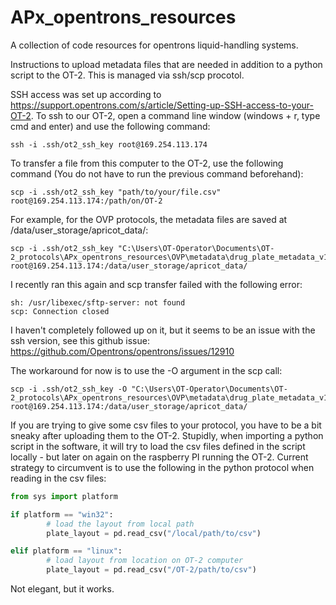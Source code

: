 # APx_opentrons_resources
A collection of code resources for opentrons liquid-handling systems.

Instructions to upload metadata files that are needed in addition to a python script to the OT-2. This is managed via ssh/scp procotol.

SSH access was set up according to https://support.opentrons.com/s/article/Setting-up-SSH-access-to-your-OT-2. To ssh to our OT-2, open a command line window (windows + r, type cmd and enter) and use the following command:

```
ssh -i .ssh/ot2_ssh_key root@169.254.113.174
```

To transfer a file from this computer to the OT-2, use the following command (You do not have to run the previous command beforehand):

```
scp -i .ssh/ot2_ssh_key "path/to/your/file.csv" root@169.254.113.174:/path/on/OT-2
```

For example, for the OVP protocols, the metadata files are saved at /data/user_storage/apricot_data/:

```
scp -i .ssh/ot2_ssh_key "C:\Users\OT-Operator\Documents\OT-2_protocols\APx_opentrons_resources\OVP\metadata\drug_plate_metadata_v1.3.csv" root@169.254.113.174:/data/user_storage/apricot_data/
```

I recently ran this again and scp transfer failed with the following error:

```
sh: /usr/libexec/sftp-server: not found
scp: Connection closed
```
I haven't completely followed up on it, but it seems to be an issue with the ssh version, see this github issue: https://github.com/Opentrons/opentrons/issues/12910

The workaround for now is to use the -O argument in the scp call:

```
scp -i .ssh/ot2_ssh_key -O "C:\Users\OT-Operator\Documents\OT-2_protocols\APx_opentrons_resources\OVP\metadata\drug_plate_metadata_v1.3.csv" root@169.254.113.174:/data/user_storage/apricot_data/
```

If you are trying to give some csv files to your protocol, you have to be a bit sneaky after uploading them to the OT-2. Stupidly, when importing a python script in the software, it will try to load the csv files defined in the script locally - but later on again on the raspberry PI running the OT-2. Current strategy to circumvent is to use the following in the python protocol when reading in the csv files:

```python
from sys import platform

if platform == "win32":
        # load the layout from local path
        plate_layout = pd.read_csv("/local/path/to/csv")

elif platform == "linux":
        # load layout from location on OT-2 computer
        plate_layout = pd.read_csv("/OT-2/path/to/csv")
```

Not elegant, but it works.

